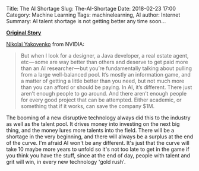 Title: The AI Shortage
Slug: The-AI-Shortage
Date: 2018-02-23 17:00
Category: Machine Learning
Tags: machinelearning, AI
author: Internet
Summary: AI talent shortage is not getting better any time soon...

[**Original Story**](https://medium.com/@Moscow25/the-ai-talent-shortage-704d8cf0c4cc)

[Nikolai Yakovenko](https://medium.com/@Moscow25) from NVIDIA:        
> But when I look for a designer, a Java developer, a real estate agent, etc — some are way better than others and deserve to get paid more than an AI researcher — but you’re fundamentally talking about pulling from a large well-balanced pool. It’s mostly an information game, and a matter of getting a little better than you need, but not much more than you can afford or should be paying.
> In AI, it’s different. There just aren’t enough people to go around. And there aren’t enough people for every good project that can be attempted. Either academic, or something that if it works, can save the company $1M.

The booming of a new disruptive technology always did this to the industry as well as the talent pool. It drives money into investing on the next big thing, and the money lures more talents into the field. There will be a shortage in the very beginning, and there will always be a surplus at the end of the curve. I'm afraid AI won't be any different. It's just that the curve will take 10 maybe more years to unfold so it's not too late to get in the game if you think you have the stuff, since at the end of day, people with talent and grit will win, in every new technology 'gold rush'. 